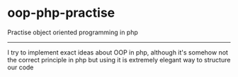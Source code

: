 # oop-php-practise
Practise object oriented programming in php

-------
I try to implement exact ideas about OOP in php, although it's somehow not the correct principle in php but using it is extremely elegant way to structure our code